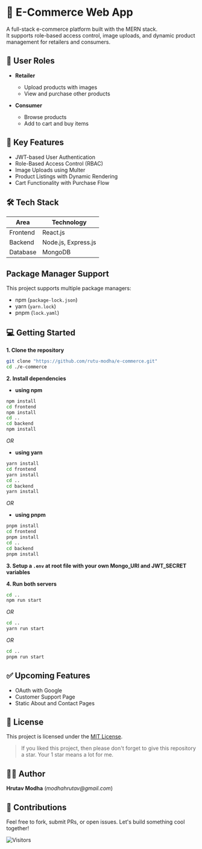 # 🛒 E-Commerce Web App

A full-stack e-commerce platform built with the MERN stack.  
It supports role-based access control, image uploads, and dynamic product management for retailers and consumers.

## 🔐 User Roles

- **Retailer**
  - Upload products with images
  - View and purchase other products
  
- **Consumer**
  - Browse products
  - Add to cart and buy items

## 🚀 Key Features

- JWT-based User Authentication
- Role-Based Access Control (RBAC)
- Image Uploads using Multer
- Product Listings with Dynamic Rendering
- Cart Functionality with Purchase Flow

## 🛠️ Tech Stack

| Area      | Technology           |
|------------|----------------------|
| Frontend   | React.js             |
| Backend    | Node.js, Express.js  |
| Database   | MongoDB              |

## Package Manager Support

This project supports multiple package managers:
- npm (`package-lock.json`)
- yarn (`yarn.lock`)
- pnpm (`lock.yaml`)

## 💻 Getting Started

**1. Clone the repository** 
   ```Bash
   git clone "https://github.com/rutu-modha/e-commerce.git"
cd ./e-commerce
```

**2. Install dependencies**
- **using npm**
```Bash
npm install
cd frontend
npm install
cd ..
cd backend
npm install
```
*OR*
- **using yarn**
```Bash
yarn install
cd frontend
yarn install
cd ..
cd backend
yarn install
```
*OR*
- **using pnpm**
```Bash
pnpm install
cd frontend
pnpm install
cd ..
cd backend
pnpm install
```
**3. Setup a `.env` at root file with your own Mongo_URI and JWT_SECRET variables**

**4. Run both servers**
```Bash
cd ..
npm run start
```
*OR*
```Bash
cd ..
yarn run start
```
*OR*
```Bash
cd ..
pnpm run start
```
## ✅ Upcoming Features

- OAuth with Google
- Customer Support Page
- Static About and Contact Pages

## 📄 License

This project is licensed under the [MIT License](./LICENSE).

> If you liked this project, then please don't forget to give this repository a star. Your 1 star means a lot for me.

## 👨‍💻 Author

**Hrutav Modha**
(_modhahrutav@gmail.com_)

## 🤝 Contributions

Feel free to fork, submit PRs, or open issues. Let's build something cool together!

![Visitors](https://visitor-badge.laobi.icu/badge?page_id=rutu-modha.e-commerce)
